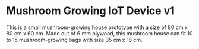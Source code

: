 # Mushroom Growing IoT Device v1

This is a small mushroom-growing house prototype with a size of 80 cm x 80 cm x 60 cm. Made out of 6 mm plywood, this mushroom house can fit 10 to 15 mushroom-growing bags with size 35 cm x 18 cm.

